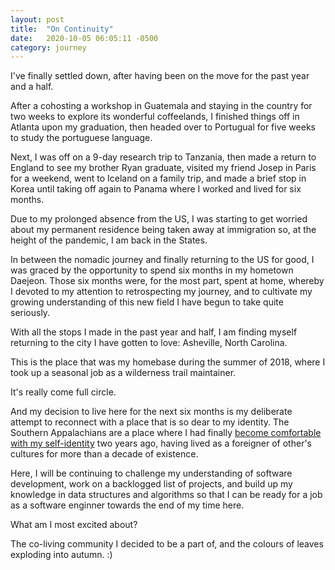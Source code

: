```yaml
---
layout: post
title:  "On Continuity"
date:   2020-10-05 06:05:11 -0500
category: journey
---
```


I've finally settled down, after having been on the move for the past year and a half. 

After a cohosting a workshop in Guatemala and staying in the country for two weeks to explore its wonderful coffeelands, I finished things off in Atlanta upon my graduation, then headed over to Portugual for five weeks to study the portuguese language. 

Next, I was off on a 9-day research trip to Tanzania, then made a return to England to see my brother Ryan graduate, visited my friend Josep in Paris for a weekend, went to Iceland on a family trip, and made a brief stop in Korea until taking off again to Panama where I worked and lived for six months.  

Due to my prolonged absence from the US, I was starting to get worried about my permanent residence being taken away at immigration so, at the height of the pandemic, I am back in the States. 

In between the nomadic journey and finally returning to the US for good, I was graced by the opportunity to spend six months in my hometown Daejeon. Those six months were, for the most part, spent at home, whereby I devoted to my attention to retrospecting my journey, and to cultivate my growing understanding of this new field I have begun to take quite seriously. 

With all the stops I made in the past year and half, I am finding myself returning to the city I have gotten to love: Asheville, North Carolina. 

This is the place that was my homebase during the summer of 2018, where I took up a seasonal job as a wilderness trail maintainer.

It's really come full circle. 

And my decision to live here for the next six months is my deliberate attempt to reconnect with a place that is so dear to my identity. The Southern Appalachians are a place where I had finally [become comfortable with my self-identity](https://www.facebook.com/photo.php?fbid=1752903158112310&set=t.100001779277141&type=3) two years ago, having lived as a foreigner of other's cultures for more than a decade of existence. 

Here, I will be continuing to challenge my understanding of software development, work on a backlogged list of projects, and build up my knowledge in data structures and algorithms so that I can be ready for a job as a software enginner towards the end of my time here. 

What am I most excited about? 

The co-living community I decided to be a part of, and the colours of leaves exploding into autumn. :)
